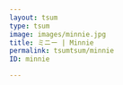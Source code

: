 ```yaml
---
layout: tsum
type: tsum
image: images/minnie.jpg
title: ミニー | Minnie
permalink: tsumtsum/minnie
ID: minnie

---
```

